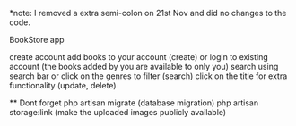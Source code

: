 *note: I removed a extra semi-colon on 21st Nov and did no changes to the code.

BookStore app

create account add books to your account (create) 
or login to existing account (the books added by you are available to only you)
search using search bar or click on the genres to filter (search)
click on the title for extra functionality (update, delete)


** Dont forget
php artisan migrate (database migration) 
php artisan storage:link (make the uploaded images publicly available)
